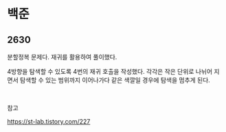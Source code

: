 # 백준

## 2630

분할정복 문제다. 재귀를 활용하여 풀이했다.

4방향을 탐색할 수 있도록 4번의 재귀 호출을 작성했다. 각각은 작은 단위로 나뉘어 지면서 탐색할 수 있는 범위까지 이어나가다 같은 색깔일 경우에 탐색을 멈추게 된다.

<br>

참고

https://st-lab.tistory.com/227